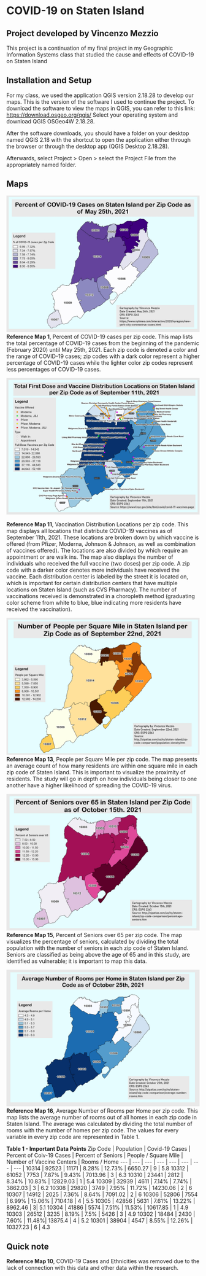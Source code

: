 # COVID-19 on Staten Island
## Project developed by Vincenzo Mezzio
This project is a continuation of my final project in my Geographic Information Systems class that studied the cause and effects of COVID-19 on Staten Island


## Installation and Setup
For my class, we used the application QGIS version 2.18.28 to develop our maps. This is the version of the software I used to continue the project. To download the software to view the maps in QGIS, you can refer to this link: https://download.osgeo.org/qgis/ Select your operating system and download QGIS OSGeo4W 2.18.28.

After the software downloads, you should have a folder on your desktop named QGIS 2.18 with the shortcut to open the application either through the browser or through the desktop app (QGIS Desktop 2.18.28).

Afterwards, select Project > Open > select the Project File from the appropriately named folder.

## Maps
![Percent_COVID_Cases](/Maps/Map1_5_COVIDCases.jpeg)
**Reference Map 1**, Percent of COVID-19 cases per zip code. This map lists the total percentage of COVID-19 cases from the beginning of the pandemic (February 2020) until May 25th, 2021. Each zip code is denoted a color and the range of COVID-19 cases; zip codes with a dark color represent a higher percentage of COVID-19 cases while the lighter color zip codes represent less percentages of COVID-19 cases. 

![Vaccine_locations](/Maps/Map11_5_VaccineLocationsOffered&Type.jpeg)

**Reference Map 11**, Vaccination Distribution Locations per zip code. This map displays all locations that distribute COVID-19 vaccines as of September 11th, 2021. These locations are broken down by which vaccine is offered (from Pfizer, Moderna, Johnson & Johnson, as well as combination of vaccines offered). The locations are also divided by which require an appointment or are walk ins. The map also displays the number of individuals who received the full vaccine (two doses) per zip code. A zip code with a darker color denotes more individuals have received the vaccine.
Each distribution center is labeled by the street it is located on, which is important for certain distribution centers that have multiple locations on Staten Island (such as CVS Pharmacy). The number of vaccinations received is demonstrated in a choropleth method (graduating color scheme from white to blue, blue indicating more residents have received the vaccination). 

![People_per_square_mile](/Maps/Map13_PeoplePerSquareMile.jpeg)
**Reference Map 13**, People per Square Mile per zip code. The map presents an average count of how many residents are within one square mile in each zip code of Staten Island. This is important to visualize the proximity of residents. The study will go in depth on how individuals being closer to one another have a higher likelihood of spreading the COVID-19 virus.

![Percent_Seniors_Over_65](/Maps/Map15_SeniorsOver65.jpeg)
**Reference Map 15**, Percent of Seniors over 65 per zip code. The map visualizes the percentage of seniors, calculated by dividing the total population with the number of seniors in each zip code of Staten Island. Seniors are classified as being above the age of 65 and in this study, are identified as vulnerable; it is important to map this data.

![Rooms_per_Home](/Maps/Map16_RoomsPerHome.jpeg)
**Reference Map 16**, Average Number of Rooms per Home per zip code. This map lists the average number of rooms out of all homes in each zip code in Staten Island. The average was calculated by dividing the total number of rooms with the number of homes per zip code. The values for every variable in every zip code are represented in Table 1. 

**Table 1 - Important Data Points**
Zip Code | Population | Covid-19 Cases | Percent of Coiv-19 Cases | Percent of Seniors | People / Square Mile | Number of Vaccine Centers | Rooms / Home 
--- | --- | --- | --- | --- | --- | --- | --- | 
10314 | 92523 | 11171 | 8.28% | 12.73% | 6650.27 | 9 | 5.8
10312	| 61052	| 7753	| 7.87%	| 9.43%	| 7013.96	| 3	| 6.3
10310	| 23441	| 2812	| 8.34%	| 10.83%	| 12829.03	| 1	| 5.4
10309	| 32939	| 4611	| 7.14%	| 7.74%	| 3862.03	| 3	| 6.2
10308	| 29820	| 3749	| 7.95%	| 11.72%	| 14230.06	| 2	| 6
10307	| 14912	| 2025	| 7.36%	| 8.64%	| 7091.02	| 2	| 6
10306	| 52806	| 7554	| 6.99%	| 15.06%	| 7104.18	| 4	| 5.5
10305	| 42856	| 5631	| 7.61%	| 13.22%	| 8962.46	| 3| 	5.1
10304	| 41886	| 5574	| 7.51%	| 11.53%	| 10617.85	| 1	| 4.9
10303	| 26512	| 3235	| 8.19%	| 7.5%	| 5426	| 3	| 4.9
10302	| 18484	| 2430	| 7.60%	| 11.48%| 	13875.4	| 4	| 5.2
10301	| 38904	| 4547	| 8.55%	| 12.26%	| 10327.23	| 6	| 4.3


## Quick note 
**Reference Map 10**, COVID-19 Cases and Ethnicities was removed due to the lack of connection with this data and other data within the research. 
